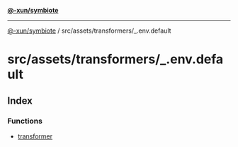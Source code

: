 [**@-xun/symbiote**](../../../../README.md)

***

[@-xun/symbiote](../../../../README.md) / src/assets/transformers/\_.env.default

# src/assets/transformers/\_.env.default

## Index

### Functions

- [transformer](functions/transformer.md)
